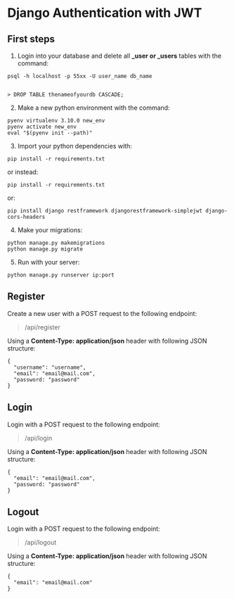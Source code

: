 # Django Authentication with JWT

## First steps

1. Login into your database and delete all **_user or _users** tables with the command:
```
psql -h localhost -p 55xx -U user_name db_name


> DROP TABLE thenameofyourdb CASCADE;
```

2. Make a new python environment with the command:
```
pyenv virtualenv 3.10.0 new_env
pyenv activate new_env
eval "$(pyenv init --path)"
```
3. Import your python dependencies with:
```
pip install -r requirements.txt
```

or instead:
```
pip install -r requirements.txt
```

or:
```
pip install django restframework djangorestframework-simplejwt django-cors-headers
```

4. Make your migrations:
```
python manage.py makemigrations
python manage.py migrate
```

5. Run with your server:
```
python manage.py runserver ip:port
```

## Register

Create a new user with a POST request to the following endpoint:
> /api/register

Using a **Content-Type: application/json** header with following JSON structure:

```
{
  "username": "username",
  "email": "email@mail.com",
  "password: "password"
}
```

## Login

Login with a POST request to the following endpoint:
> /api/login

Using a **Content-Type: application/json** header with following JSON structure:

```
{
  "email": "email@mail.com",
  "password: "password"
}
```


## Logout

Login with a POST request to the following endpoint:
> /api/logout

Using a **Content-Type: application/json** header with following JSON structure:

```
{
  "email": "email@mail.com"
}
```
